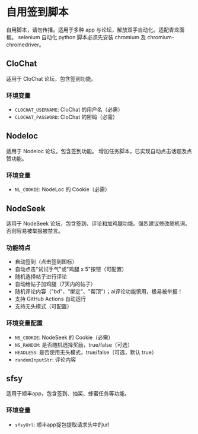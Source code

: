 # 自用签到脚本

自用脚本，请勿传播。适用于多种 app 与论坛，解放双手自动化。适配青龙面板。
selenium 自动化 python 脚本必须先安装 chromium 及 chromium-chromedriver。

## CloChat

适用于 CloChat 论坛，包含签到功能。

### 环境变量
- `CLOCHAT_USERNAME`: CloChat 的用户名（必需）
- `CLOCHAT_PASSWORD`: CloChat 的密码（必需）

## Nodeloc

适用于 Nodeloc 论坛，包含签到功能。
增加任务脚本，已实现自动点击话题及点赞功能。

### 环境变量
- `NL_COOKIE`: NodeLoc 的 Cookie（必需）

## NodeSeek

适用于 NodeSeek 论坛，包含签到、评论和加鸡腿功能。强烈建议修改随机词。否则容易被举报被禁言。

### 功能特点

- 自动签到（点击签到图标）
- 自动点击"试试手气"或"鸡腿 x 5"按钮（可配置）
- 随机选择帖子进行评论
- 自动给帖子加鸡腿（7天内的帖子）
- 随机评论内容（"bd"、"绑定"、"帮顶"）；ai评论功能慎用，极易被举报！
- 支持 GitHub Actions 自动运行
- 支持无头模式（可配置）

### 环境变量配置

- `NS_COOKIE`: NodeSeek 的 Cookie（必需）
- `NS_RANDOM`: 是否随机选择奖励，true/false（可选）
- `HEADLESS`: 是否使用无头模式，true/false（可选，默认 true）
- `randomInputStr`: 评论内容

## sfsy

适用于顺丰app，包含签到、抽奖、蜂蜜任务等功能。

### 环境变量
- `sfsyUrl`: 顺丰app捉包提取请求头中的url
